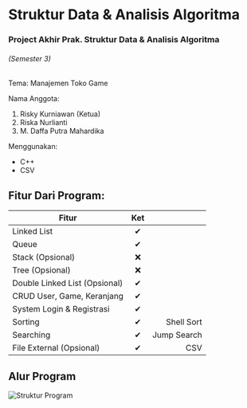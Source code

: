 # Struktur Data & Analisis Algoritma
### Project Akhir Prak. Struktur Data & Analisis Algoritma


###### (Semester 3)
Tema: Manajemen Toko Game


Nama Anggota:
1. Risky Kurniawan (Ketua)
2. Riska Nurlianti
3. M. Daffa Putra Mahardika



Menggunakan: 
- C++
- CSV

## Fitur Dari Program:

| Fitur                          | Ket            |              |
| ------------------------------ |:---------------:| ------------:|
| Linked List                    | ✔              |  |
| Queue                          | ✔              |  |
| Stack (Opsional)               | ❌             |  |
| Tree (Opsional)                | ❌             |  |
| Double Linked List (Opsional)  | ✔              |  |
| CRUD User, Game, Keranjang     | ✔              |  |
| System Login & Registrasi      | ✔              |  |
| Sorting                        | ✔              | Shell Sort | 
| Searching                      | ✔              | Jump Search |
| File External (Opsional)       | ✔              | CSV |


## Alur Program

![Struktur Program](https://github.com/riskykrnawan/project-akhir-struktur-data/blob/main/Struktur%20Menu.png "Struktur Program")
